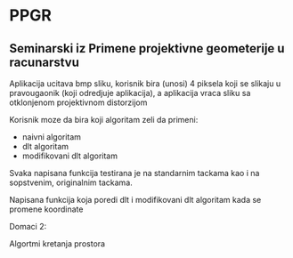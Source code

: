 # PPGR

## Seminarski iz Primene projektivne geometerije u racunarstvu

Aplikacija ucitava bmp sliku, korisnik bira (unosi) 4 piksela koji se slikaju u pravougaonik (koji odredjuje aplikacija), a aplikacija vraca sliku sa otklonjenom projektivnom distorzijom

Korisnik moze da bira koji algoritam zeli da primeni:
 - naivni algoritam
 - dlt algoritam
 - modifikovani dlt algoritam

Svaka napisana funkcija testirana je na standarnim tackama kao i na sopstvenim, originalnim tackama.

Napisana funkcija koja poredi dlt i modifikovani dlt algoritam kada se promene koordinate


Domaci 2:

Algortmi kretanja prostora

